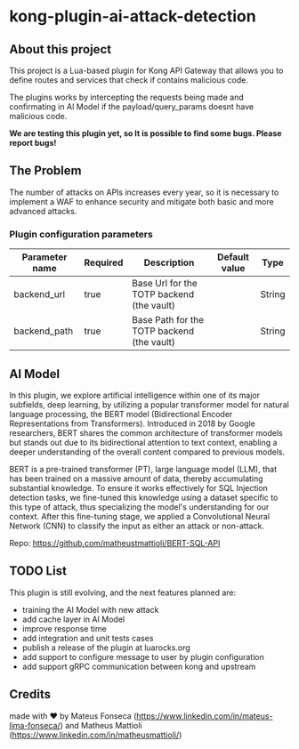 # kong-plugin-ai-attack-detection

## About this project

This project is a Lua-based plugin for Kong API Gateway that allows you to define routes and services that check if contains malicious code.

The plugins works by intercepting the requests being made and confirmating in AI Model if the payload/query_params doesnt have malicious code.

<b>We are testing this plugin yet, so It is possible to find some bugs. Please report bugs!</b>

## The Problem

The number of attacks on APIs increases every year, so it is necessary to implement a WAF to enhance security and mitigate both basic and more advanced attacks.

### Plugin configuration parameters

| Parameter name       | Required | Description | Default value | Type   |
|----------------------|----------|-------------|---------------|--------|
| backend_url          | true         | Base Url for the TOTP backend (the vault)           |               | String |
| backend_path         | true         | Base Path for the TOTP backend (the vault)          |               | String |

## AI Model

In this plugin, we explore artificial intelligence within one of its major subfields, deep learning, by utilizing a popular transformer model for natural language processing, the BERT model (Bidirectional Encoder Representations from Transformers). Introduced in 2018 by Google researchers, BERT shares the common architecture of transformer models but stands out due to its bidirectional attention to text context, enabling a deeper understanding of the overall content compared to previous models.

BERT is a pre-trained transformer (PT), large language model (LLM), that has been trained on a massive amount of data, thereby accumulating substantial knowledge. To ensure it works effectively for SQL Injection detection tasks, we fine-tuned this knowledge using a dataset specific to this type of attack, thus specializing the model's understanding for our context. After this fine-tuning stage, we applied a Convolutional Neural Network (CNN) to classify the input as either an attack or non-attack.

Repo: https://github.com/matheustmattioli/BERT-SQL-API

## TODO List

This plugin is still evolving, and the next features planned are:

- training the AI Model with new attack
- add cache layer in AI Model
- improve response time
- add integration and unit tests cases
- publish a release of the plugin at luarocks.org
- add support to configure message to user by plugin configuration
- add support gRPC communication between kong and upstream 

## Credits

made with :heart: by Mateus Fonseca (https://www.linkedin.com/in/mateus-lima-fonseca/) and Matheus Mattioli (https://www.linkedin.com/in/matheusmattioli/)